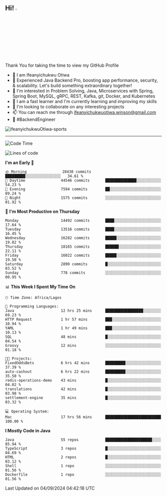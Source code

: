 <!-- BLOG-POST-LIST:START --><!-- BLOG-POST-LIST:END -->

## Hi! <img src="https://media.giphy.com/media/hvRJCLFzcasrR4ia7z/giphy.gif" width="4%"> 

Thank You for taking the time to view my GitHub Profile

- 👋 I am Ifeanyichukwu Otiwa
- 🚀 Experienced Java Backend Pro, boosting app performance, security, & scalability. Let's build something extraordinary together!
- 👀 I'm interested in Problem Solving, Java, Microservices with Spring, Spring Boot, MySQL, gRPC, REST, Kafka, git, Docker, and Kubernetes
- 🌱 I am a fast learner and I'm currently learning and improving my skills
- 💞️ I'm looking to collaborate on any interesting projects
- 📫 You can reach me through ifeanyichukwuotiwa.winson@gmail.com
- 🚀 #BackendEngineer

<p align="left" marginTop="10px"> <img src="https://komarev.com/ghpvc/?username=ifeanyichukwuOtiwa-sports&label=Profile%20views&color=0e75b6&style=for-the-badge" alt="ifeanyichukwuOtiwa-sports" /> </p>

***

<!--START_SECTION:waka-->
![Code Time](http://img.shields.io/badge/Code%20Time-2%2C867%20hrs%2038%20mins-blue)

![Lines of code](https://img.shields.io/badge/From%20Hello%20World%20I%27ve%20Written-20.2%20million%20lines%20of%20code-blue)

**I'm an Early 🐤** 

```text
🌞 Morning                28430 commits       █████████░░░░░░░░░░░░░░░░   34.61 % 
🌆 Daytime                44546 commits       ██████████████░░░░░░░░░░░   54.23 % 
🌃 Evening                7594 commits        ██░░░░░░░░░░░░░░░░░░░░░░░   09.24 % 
🌙 Night                  1575 commits        ░░░░░░░░░░░░░░░░░░░░░░░░░   01.92 % 
```
📅 **I'm Most Productive on Thursday** 

```text
Monday                   14492 commits       ████░░░░░░░░░░░░░░░░░░░░░   17.64 % 
Tuesday                  13516 commits       ████░░░░░░░░░░░░░░░░░░░░░   16.45 % 
Wednesday                16282 commits       █████░░░░░░░░░░░░░░░░░░░░   19.82 % 
Thursday                 18165 commits       ██████░░░░░░░░░░░░░░░░░░░   22.11 % 
Friday                   16022 commits       █████░░░░░░░░░░░░░░░░░░░░   19.50 % 
Saturday                 2890 commits        █░░░░░░░░░░░░░░░░░░░░░░░░   03.52 % 
Sunday                   778 commits         ░░░░░░░░░░░░░░░░░░░░░░░░░   00.95 % 
```


📊 **This Week I Spent My Time On** 

```text
🕑︎ Time Zone: Africa/Lagos

💬 Programming Languages: 
Java                     12 hrs 25 mins      █████████████████░░░░░░░░   69.23 % 
HTTP Request             1 hr 57 mins        ███░░░░░░░░░░░░░░░░░░░░░░   10.94 % 
YAML                     1 hr 49 mins        ███░░░░░░░░░░░░░░░░░░░░░░   10.13 % 
SQL                      48 mins             █░░░░░░░░░░░░░░░░░░░░░░░░   04.54 % 
Groovy                   12 mins             ░░░░░░░░░░░░░░░░░░░░░░░░░   01.18 % 

🐱‍💻 Projects: 
FixedOddsBets            6 hrs 42 mins       █████████░░░░░░░░░░░░░░░░   37.39 % 
auto-cashout             6 hrs 22 mins       █████████░░░░░░░░░░░░░░░░   35.50 % 
redis-operations-demo    43 mins             █░░░░░░░░░░░░░░░░░░░░░░░░   04.02 % 
translations             42 mins             █░░░░░░░░░░░░░░░░░░░░░░░░   03.98 % 
settlement-engine        35 mins             █░░░░░░░░░░░░░░░░░░░░░░░░   03.32 % 

💻 Operating System: 
Mac                      17 hrs 56 mins      █████████████████████████   100.00 % 
```

**I Mostly Code in Java** 

```text
Java                     55 repos            █████████████████████░░░░   85.94 % 
TypeScript               3 repos             █░░░░░░░░░░░░░░░░░░░░░░░░   04.69 % 
HTML                     2 repos             █░░░░░░░░░░░░░░░░░░░░░░░░   03.12 % 
Shell                    1 repo              ░░░░░░░░░░░░░░░░░░░░░░░░░   01.56 % 
Dockerfile               1 repo              ░░░░░░░░░░░░░░░░░░░░░░░░░   01.56 % 
```




 Last Updated on 04/09/2024 04:42:18 UTC
<!--END_SECTION:waka-->

<!--
<p align="center">
![trophy](https://github-profile-trophy.vercel.app/?username=ifeanyichukwuOtiwa-sports&theme=onedark) (https://github.com/ryo-ma/github-profile-trophy)
</p>
-->

<!---
ifeanyi-otiwa/ifeanyi-otiwa is a ✨ special ✨ repository because its `README.md` (this file) appears on your GitHub profile.
You can click the Preview link to take a look at your changes.
--->
